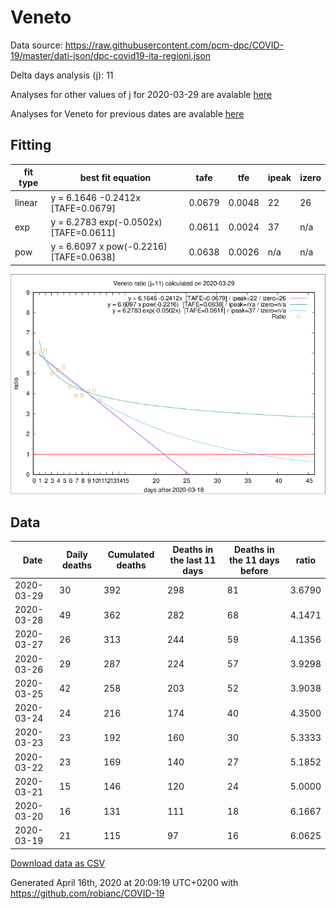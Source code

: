 # Veneto

Data source: https://raw.githubusercontent.com/pcm-dpc/COVID-19/master/dati-json/dpc-covid19-ita-regioni.json

Delta days analysis (j): 11

Analyses for other values of j for 2020-03-29 are avalable [here](../2020-03-29/README.md)

Analyses for Veneto for previous dates are avalable [here](../README.md)

## Fitting 
|fit type|best fit equation|tafe|tfe|ipeak|izero|
|-------|-----|--------|------|---|---|
|linear|y = 6.1646 -0.2412x  [TAFE=0.0679]|0.0679|0.0048|22|26|
|exp|y = 6.2783 exp(-0.0502x)  [TAFE=0.0611]|0.0611|0.0024|37|n/a|
|pow|y = 6.6097 x pow(-0.2216)  [TAFE=0.0638]|0.0638|0.0026|n/a|n/a|

![Plot](COVID-19_veneto_j11_2020-03-29.png)

## Data
|Date|Daily deaths|Cumulated deaths|Deaths in the last 11 days|Deaths in the 11 days before|ratio|
|----|----------|-----------|-------|--------------------|-----|
|2020-03-29|30|392|298|81|3.6790|
|2020-03-28|49|362|282|68|4.1471|
|2020-03-27|26|313|244|59|4.1356|
|2020-03-26|29|287|224|57|3.9298|
|2020-03-25|42|258|203|52|3.9038|
|2020-03-24|24|216|174|40|4.3500|
|2020-03-23|23|192|160|30|5.3333|
|2020-03-22|23|169|140|27|5.1852|
|2020-03-21|15|146|120|24|5.0000|
|2020-03-20|16|131|111|18|6.1667|
|2020-03-19|21|115|97|16|6.0625|

[Download data as CSV](COVID-19_veneto_j11_2020-03-29.csv)

Generated April 16th, 2020 at 20:09:19 UTC+0200 with https://github.com/robianc/COVID-19
